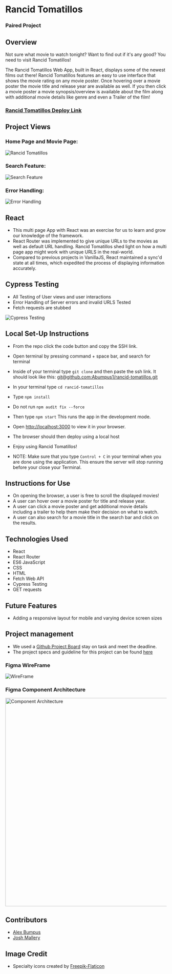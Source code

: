 
# Rancid Tomatillos

### Paired Project

## Overview

Not sure what movie to watch tonight? Want to find out if it's any good? You need to visit Rancid Tomatillos!

The Rancid Tomatillos Web App, built in React, displays some of the newest films out there! Rancid Tomatillos features an easy to use interface that shows the movie rating on any movie poster. Once hovering over a movie poster the movie title and release year are available as well. If you then click a movie poster a movie synopsis/overview is available about the film along with additional movie details like genre and even a Trailer of the film!

### [Rancid Tomatillos Deploy Link](https://abumpus1.github.io/rancid-tomatillos/)

## Project Views

### Home Page and Movie Page:
![Rancid Tomatillos](https://user-images.githubusercontent.com/3982238/169899057-16d84903-e0cb-4a3c-a8e0-31145701daaa.gif)

### Search Feature:
![Search Feature](https://user-images.githubusercontent.com/3982238/169898956-aceda13c-0c5f-4a9c-abef-b85ad8521cbe.gif)

### Error Handling:
![Error Handling](https://user-images.githubusercontent.com/3982238/169899014-003c0582-8871-48b5-8aa6-7e45e3deeed4.gif)

## React

- This multi page App with React was an exercise for us to learn and grow our knowledge of the framework.
- React Router was implemented to give unique URLs to the movies as well as default URL handling. Rancid Tomatillos shed light on how a multi page app might work with unique URLS in the real-world.
- Compared to previous projects in VanillaJS, React maintained a sync'd state at all times, which expedited the process of displaying information accurately.

## Cypress Testing

- All Testing of User views and user interactions
- Error Handling of Server errors and invalid URLS Tested
- Fetch requests are stubbed

![Cypress Testing](https://user-images.githubusercontent.com/3982238/169899087-0525d4a8-f9f7-4d86-ab7a-bac70edd99a8.gif)

## Local Set-Up Instructions

- From the repo click the code button and copy the SSH link.
- Open terminal by pressing command + space bar, and search for terminal
- Inside of your terminal type `git clone` and then paste the ssh link. It should look like this: [git@github.com:Abumpus1/rancid-tomatillos.git](git@github.com:Abumpus1/rancid-tomatillos.git)
- In your terminal type `cd rancid-tomatillos`
- Type `npm install`
- Do not run `npm audit fix --force`
- Then type `npm start` This runs the app in the development mode.
- Open [http://localhost:3000](http://localhost:3000) to view it in your browser.
- The browser should then deploy using a local host
- Enjoy using Rancid Tomatillos!

- NOTE: Make sure that you type `Control + C` in your terminal when you are done using the application. This ensure the server will stop running before your close your Terminal.

## Instructions for Use

- On opening the browser, a user is free to scroll the displayed movies!
- A user can hover over a movie poster for title and release year.
- A user can click a movie poster and get additional movie details including a trailer to help them make their decision on what to watch.
- A user can also search for a movie title in the search bar and click on the results.

## Technologies Used

- React
- React Router
- ES6 JavaScript
- CSS
- HTML
- Fetch Web API
- Cypress Testing
- GET requests

## Future Features

- Adding a responsive layout for mobile and varying device screen sizes

## Project management

- We used a [Github Project Board](https://github.com/Abumpus1/rancid-tomatillos/projects/1) stay on task and meet the deadline.
- The project specs and guideline for this project can be found [here](https://frontend.turing.edu/projects/module-3/rancid-tomatillos-v3.html)

### Figma WireFrame
![WireFrame](https://user-images.githubusercontent.com/3982238/169900629-0b2275e9-450b-4562-9b5f-e57899ac3bf6.png)

### Figma Component Architecture
<img src="https://user-images.githubusercontent.com/3982238/169900666-874b3332-0fd9-4155-a661-a86a226e6ae4.png" width="650" alt="Component Architecture">

## Contributors

- [Alex Bumpus](https://github.com/Abumpus1)
- [Josh Mallery](https://github.com/JoshMallery)

## Image Credit

- Specialty icons created by [Freepik-Flaticon](https://www.flaticon.com/authors/freepik)

